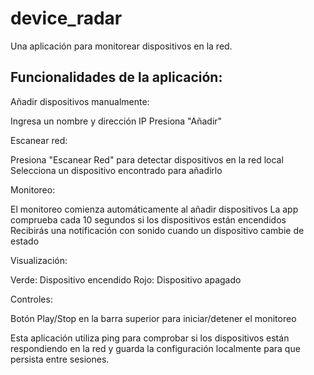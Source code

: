 # device_radar

Una aplicación para monitorear dispositivos en la red.

## Funcionalidades de la aplicación:

Añadir dispositivos manualmente:

Ingresa un nombre y dirección IP
Presiona "Añadir"


Escanear red:

Presiona "Escanear Red" para detectar dispositivos en la red local
Selecciona un dispositivo encontrado para añadirlo


Monitoreo:

El monitoreo comienza automáticamente al añadir dispositivos
La app comprueba cada 10 segundos si los dispositivos están encendidos
Recibirás una notificación con sonido cuando un dispositivo cambie de estado


Visualización:

Verde: Dispositivo encendido
Rojo: Dispositivo apagado


Controles:

Botón Play/Stop en la barra superior para iniciar/detener el monitoreo



Esta aplicación utiliza ping para comprobar si los dispositivos están respondiendo en la red y guarda la configuración localmente para que persista entre sesiones.
